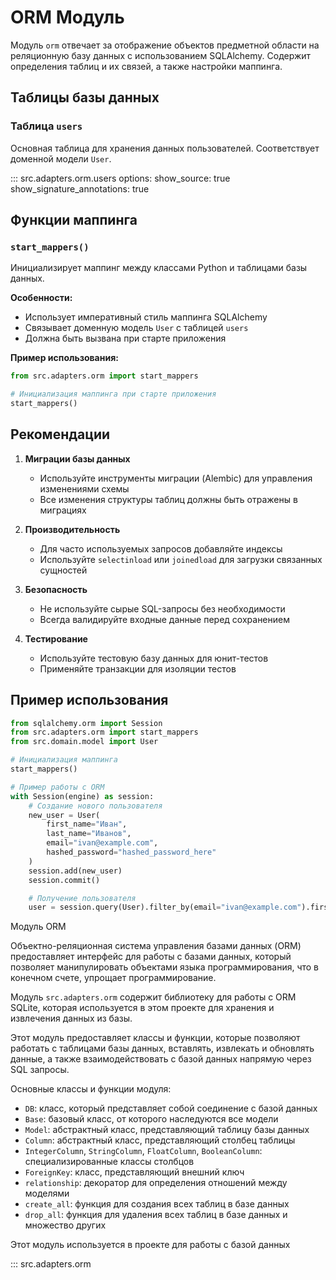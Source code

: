 # ORM Модуль

Модуль `orm` отвечает за отображение объектов предметной области на реляционную базу данных с использованием SQLAlchemy. Содержит определения таблиц и их связей, а также настройки маппинга.

## Таблицы базы данных

### Таблица `users`

Основная таблица для хранения данных пользователей. Соответствует доменной модели `User`.

::: src.adapters.orm.users
    options:
      show_source: true
      show_signature_annotations: true

## Функции маппинга

### `start_mappers()`

Инициализирует маппинг между классами Python и таблицами базы данных.

**Особенности:**

- Использует императивный стиль маппинга SQLAlchemy
- Связывает доменную модель `User` с таблицей `users`
- Должна быть вызвана при старте приложения

**Пример использования:**

```python
from src.adapters.orm import start_mappers

# Инициализация маппинга при старте приложения
start_mappers()
```

## Рекомендации

1. **Миграции базы данных**
   - Используйте инструменты миграции (Alembic) для управления изменениями схемы
   - Все изменения структуры таблиц должны быть отражены в миграциях

2. **Производительность**
   - Для часто используемых запросов добавляйте индексы
   - Используйте `selectinload` или `joinedload` для загрузки связанных сущностей

3. **Безопасность**
   - Не используйте сырые SQL-запросы без необходимости
   - Всегда валидируйте входные данные перед сохранением

4. **Тестирование**
   - Используйте тестовую базу данных для юнит-тестов
   - Применяйте транзакции для изоляции тестов

## Пример использования

```python
from sqlalchemy.orm import Session
from src.adapters.orm import start_mappers
from src.domain.model import User

# Инициализация маппинга
start_mappers()

# Пример работы с ORM
with Session(engine) as session:
    # Создание нового пользователя
    new_user = User(
        first_name="Иван",
        last_name="Иванов",
        email="ivan@example.com",
        hashed_password="hashed_password_here"
    )
    session.add(new_user)
    session.commit()

    # Получение пользователя
    user = session.query(User).filter_by(email="ivan@example.com").first()
``` 
Модуль ORM

Объектно-реляционная система управления базами данных (ORM) предоставляет
интерфейс для работы с базами данных, который позволяет манипулировать
объектами языка программирования, что в конечном счете, упрощает
программирование.

Модуль `src.adapters.orm` содержит библиотеку для работы с ORM SQLite,
которая используется в этом проекте для хранения и извлечения данных из
базы.

Этот модуль предоставляет классы и функции, которые позволяют работать
с таблицами базы данных, вставлять, извлекать и обновлять данные, а также
взаимодействовать с базой данных напрямую через SQL запросы.

Основные классы и функции модуля:

- `DB`: класс, который представляет собой соединение с базой данных
- `Base`: базовый класс, от которого наследуются все модели
- `Model`: абстрактный класс, представляющий таблицу базы данных
- `Column`: абстрактный класс, представляющий столбец таблицы
- `IntegerColumn`, `StringColumn`, `FloatColumn`, `BooleanColumn`:
  специализированные классы столбцов
- `ForeignKey`: класс, представляющий внешний ключ
- `relationship`: декоратор для определения отношений между моделями
- `create_all`: функция для создания всех таблиц в базе данных
- `drop_all`: функция для удаления всех таблиц в базе данных
и множество других

Этот модуль используется в проекте для работы с базой данных

::: src.adapters.orm
